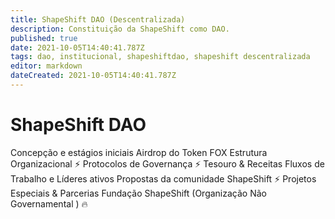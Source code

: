 ```yaml
---
title: ShapeShift DAO (Descentralizada)
description: Constituição da ShapeShift como DAO.
published: true
date: 2021-10-05T14:40:41.787Z
tags: dao, institucional, shapeshiftdao, shapeshift descentralizada
editor: markdown
dateCreated: 2021-10-05T14:40:41.787Z
---
```


# ShapeShift DAO

Concepção e estágios iniciais
Airdrop do Token FOX
Estrutura Organizacional ⚡
Protocolos de Governança ⚡
Tesouro & Receitas
Fluxos de Trabalho e Líderes ativos
Propostas da comunidade ShapeShift ⚡
Projetos Especiais & Parcerias
Fundação ShapeShift (Organização Não Governamental ) 🔥
